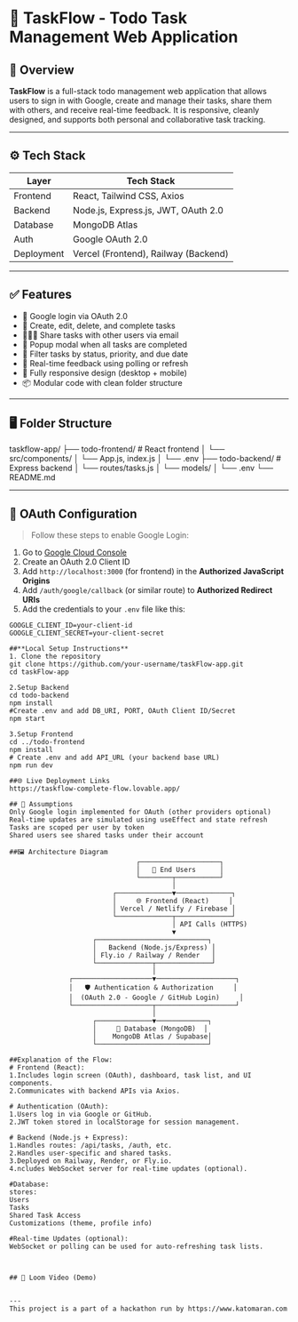 # 📌 TaskFlow - Todo Task Management Web Application

## 📝 Overview

**TaskFlow** is a full-stack todo management web application that allows users to sign in with Google, create and manage their tasks, share them with others, and receive real-time feedback. It is responsive, cleanly designed, and supports both personal and collaborative task tracking.

---

## ⚙️ Tech Stack

| Layer        | Tech Stack                         |
|--------------|------------------------------------|
| Frontend     | React, Tailwind CSS, Axios         |
| Backend      | Node.js, Express.js, JWT, OAuth 2.0 |
| Database     | MongoDB Atlas                      |
| Auth         | Google OAuth 2.0                   |
| Deployment   | Vercel (Frontend), Railway (Backend) |

---

## ✅ Features

- 🔐 Google login via OAuth 2.0
- 🧾 Create, edit, delete, and complete tasks
- 🧑‍🤝‍🧑 Share tasks with other users via email
- 🎉 Popup modal when all tasks are completed
- 🔎 Filter tasks by status, priority, and due date
- 🔄 Real-time feedback using polling or refresh
- 📱 Fully responsive design (desktop + mobile)
- 📦 Modular code with clean folder structure

---

## 🖥️ Folder Structure

taskflow-app/
├── todo-frontend/ # React frontend
│ └── src/components/
│ └── App.js, index.js
│ └── .env
├── todo-backend/ # Express backend
│ └── routes/tasks.js
│ └── models/
│ └── .env
└── README.md


---

## 🔐 OAuth Configuration

> Follow these steps to enable Google Login:

1. Go to [Google Cloud Console](https://console.cloud.google.com/apis/credentials)
2. Create an OAuth 2.0 Client ID
3. Add `http://localhost:3000` (for frontend) in the **Authorized JavaScript Origins**
4. Add `/auth/google/callback` (or similar route) to **Authorized Redirect URIs**
5. Add the credentials to your `.env` file like this:

```env
GOOGLE_CLIENT_ID=your-client-id
GOOGLE_CLIENT_SECRET=your-client-secret

##**Local Setup Instructions**
1. Clone the repository
git clone https://github.com/your-username/taskFlow-app.git
cd taskFlow-app

2.Setup Backend
cd todo-backend
npm install
#Create .env and add DB_URI, PORT, OAuth Client ID/Secret
npm start

3.Setup Frontend
cd ../todo-frontend
npm install
# Create .env and add API_URL (your backend base URL)
npm run dev

##🌐 Live Deployment Links
https://taskflow-complete-flow.lovable.app/

## 🧠 Assumptions
Only Google login implemented for OAuth (other providers optional)
Real-time updates are simulated using useEffect and state refresh
Tasks are scoped per user by token
Shared users see shared tasks under their account

##🖼️ Architecture Diagram
                                ┌────────────────────┐
                                │   👤 End Users      │
                                └────────┬───────────┘
                                         │
                          ┌──────────────▼──────────────┐
                          │     🌐 Frontend (React)     │
                          │ Vercel / Netlify / Firebase │
                          └──────────────┬──────────────┘
                                         │ API Calls (HTTPS)
                                         ▼
                     ┌────────────────────────────┐
                     │   Backend (Node.js/Express) │
                     │ Fly.io / Railway / Render   │
                     └──────────────┬──────────────┘
                                    │
               ┌────────────────────▼────────────────────┐
               │   🛡️ Authentication & Authorization     │
               │  (OAuth 2.0 - Google / GitHub Login)     │
               └────────────────────┬────────────────────┘
                                    │
                     ┌──────────────▼─────────────┐
                     │     💾 Database (MongoDB)  │
                     │    MongoDB Atlas / Supabase│
                     └────────────────────────────┘

##Explanation of the Flow:
# Frontend (React):
1.Includes login screen (OAuth), dashboard, task list, and UI components.
2.Communicates with backend APIs via Axios.

# Authentication (OAuth):
1.Users log in via Google or GitHub.
2.JWT token stored in localStorage for session management.

# Backend (Node.js + Express):
1.Handles routes: /api/tasks, /auth, etc.
2.Handles user-specific and shared tasks.
3.Deployed on Railway, Render, or Fly.io.
4.ncludes WebSocket server for real-time updates (optional).

#Database:
stores:
Users
Tasks
Shared Task Access
Customizations (theme, profile info)

#Real-time Updates (optional):
WebSocket or polling can be used for auto-refreshing task lists.



## 🎥 Loom Video (Demo)


---
This project is a part of a hackathon run by https://www.katomaran.com
